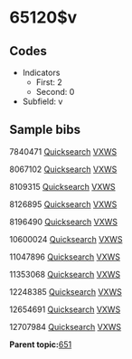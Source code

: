 # 65120$v

## Codes

-   Indicators
    -   First: 2
    -   Second: 0
-   Subfield: v

## Sample bibs

7840471 [Quicksearch](https://search.library.yale.edu/catalog/7840471) [VXWS](http://prodorbis.library.yale.edu:7014/vxws/GetHoldingsService?bibId=7840471)

8067102 [Quicksearch](https://search.library.yale.edu/catalog/8067102) [VXWS](http://prodorbis.library.yale.edu:7014/vxws/GetHoldingsService?bibId=8067102)

8109315 [Quicksearch](https://search.library.yale.edu/catalog/8109315) [VXWS](http://prodorbis.library.yale.edu:7014/vxws/GetHoldingsService?bibId=8109315)

8126895 [Quicksearch](https://search.library.yale.edu/catalog/8126895) [VXWS](http://prodorbis.library.yale.edu:7014/vxws/GetHoldingsService?bibId=8126895)

8196490 [Quicksearch](https://search.library.yale.edu/catalog/8196490) [VXWS](http://prodorbis.library.yale.edu:7014/vxws/GetHoldingsService?bibId=8196490)

10600024 [Quicksearch](https://search.library.yale.edu/catalog/10600024) [VXWS](http://prodorbis.library.yale.edu:7014/vxws/GetHoldingsService?bibId=10600024)

11047896 [Quicksearch](https://search.library.yale.edu/catalog/11047896) [VXWS](http://prodorbis.library.yale.edu:7014/vxws/GetHoldingsService?bibId=11047896)

11353068 [Quicksearch](https://search.library.yale.edu/catalog/11353068) [VXWS](http://prodorbis.library.yale.edu:7014/vxws/GetHoldingsService?bibId=11353068)

12248385 [Quicksearch](https://search.library.yale.edu/catalog/12248385) [VXWS](http://prodorbis.library.yale.edu:7014/vxws/GetHoldingsService?bibId=12248385)

12654691 [Quicksearch](https://search.library.yale.edu/catalog/12654691) [VXWS](http://prodorbis.library.yale.edu:7014/vxws/GetHoldingsService?bibId=12654691)

12707984 [Quicksearch](https://search.library.yale.edu/catalog/12707984) [VXWS](http://prodorbis.library.yale.edu:7014/vxws/GetHoldingsService?bibId=12707984)

**Parent topic:**[651](../../tags/651/651.md)

